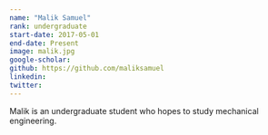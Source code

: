 ```yaml
---
name: "Malik Samuel"
rank: undergraduate
start-date: 2017-05-01
end-date: Present
image: malik.jpg
google-scholar:
github: https://github.com/maliksamuel
linkedin:
twitter:
---
```


Malik is an undergraduate student who hopes to study mechanical engineering.
